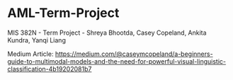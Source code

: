 # AML-Term-Project
MIS 382N - Term Project - Shreya Bhootda, Casey Copeland, Ankita Kundra, Yanqi Liang

Medium Article: 
https://medium.com/@caseymcopeland/a-beginners-guide-to-multimodal-models-and-the-need-for-powerful-visual-linguistic-classification-4b19202081b7
